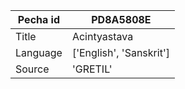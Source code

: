 |Pecha id | PD8A5808E
| --- | --- 
|Title | Acintyastava 
|Language | ['English', 'Sanskrit']
|Source | 'GRETIL'